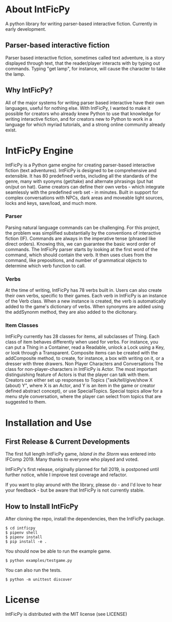 # About IntFicPy
A python library for writing parser-based interactive fiction. Currently in early development.

## Parser-based interactive fiction
Parser based interactive fiction, sometimes called text adventure, is a story displayed through text, that the reader/player interacts with by typing out commands. Typing "get lamp", for instance, will cause the character to take the lamp.

## Why IntFicPy?
All of the major systems for writing parser based interactive have their own languages, useful for nothing else. With IntFicPy, I wanted to make it possible for creators who already knew Python to use that knowledge for writing interactive fiction, and for creators new to Python to work in a language for which myriad tutorials, and a strong online community already exist.

# IntFicPy Engine
IntFicPy is a Python game engine for creating parser-based interactive fiction (text adventures). IntFicPy is designed to be comprehensive and extensible. It has 80 predefined verbs, including all the standards of the genre, many with syonyms (get/take) and alternate phrasings (put hat on/put on hat). Game creators can define their own verbs - which integrate seamlessly with the predefined verb set - in minutes. Built in support for complex conversations with NPCs, dark areas and moveable light sources, locks and keys, save/load, and much more.
### Parser
Parsing natural language commands can be challenging. For this project, the problem was simplified substantially by the conventions of interactive fiction (IF). Commands are always in the imperative tense (phrased like direct orders). Knowing this, we can guarantee the basic word order of commands.
The IntFicPy parser starts by looking at the first word of the command, which should contain the verb. It then uses clues from the command, like prepositions, and number of grammatical objects to determine which verb function to call.
### Verbs
At the time of writing, IntFicPy has 78 verbs built in. Users can also create their own verbs, specific to their games.
Each verb in IntFicPy is an instance of the Verb class. When a new instance is created, the verb is automatically added to the game's dictionary of verbs. When synonyms are added using the addSynonm method, they are also added to the dicitonary.
### Item Classes
IntFicPy currently has 28 classes for items, all subclasses of Thing. Each class of item behaves differently when used for verbs. For instance, you can put a Thing in a Container, read a Readable, unlock a Lock using a Key, or look through a Transparent.
Composite items can be created with the addComposite method, to create, for instance, a box with writing on it, or a dresser with three drawers.
Non Player Characters and Conversations
The class for non-player-characters in IntFicPy is Actor. The most important distinguishing feature of Actors is that the player can talk with them. Creators can either set up responses to Topics ("ask/tell/give/show X (about) Y", where X is an Actor, and Y is an item in the game or creator defined abstract concept), or use SpecialTopics. Special topics allow for a menu style conversation, where the player can select from topics that are suggested to them.

# Installation and Use
## First Release & Current Developments

The first full length IntFicPy game, *Island in the Storm* was entered into IFComp 2019. Many thanks to everyone who played and voted.

IntFicPy's first release, originally planned for fall 2019, is postponed until further notice, while I improve test coverage and refactor.

If you want to play around with the library, please do - and I'd love to hear your feedback - but be aware that IntFicPy is not currently stable.

## How to Install IntFicPy

After cloning the repo, install the dependencies, then the IntFicPy package.

```
$ cd intficpy
$ pipenv shell
$ pipenv install
$ pip install -e .
```
You should now be able to run the example game.
```
$ python examples/testgame.py
```
You can also run the tests.
```
$ python -m unittest discover
```

# License
IntFicPy is distributed with the MIT license (see LICENSE)
